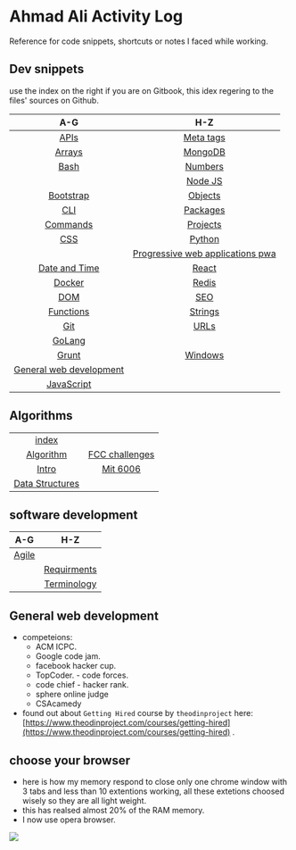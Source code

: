 # Ahmad Ali Activity Log

Reference for code snippets, shortcuts or notes I faced while working.

## Dev snippets

use the index on the right if you are on Gitbook, this idex regering to the files' sources on Github.

| A-G | H-Z |
| :---: | :---: |
| [APIs](https://github.com/ahmad-ali14/Activity-log/blob/master/snippets/API-list.md) | [Meta tags](https://github.com/ahmad-ali14/Activity-log/blob/master/snippets/meta.md) |
| [Arrays](https://github.com/ahmad-ali14/Activity-log/blob/master/snippets/arrays.md) | [MongoDB](https://github.com/ahmad-ali14/Activity-log/blob/master/snippets/mongo.md) |
| [Bash](https://github.com/ahmad-ali14/Activity-log/blob/master/snippets/bash.md) | [Numbers](https://github.com/ahmad-ali14/Activity-log/blob/master/snippets/numbers.md) |
|  | [Node JS](https://github.com/ahmad-ali14/Activity-log/blob/master/snippets/node.md) |
| [Bootstrap](https://github.com/ahmad-ali14/Activity-log/blob/master/snippets/bootstrap.md) | [Objects](https://github.com/ahmad-ali14/Activity-log/blob/master/snippets/objects.md) |
| [CLI](https://github.com/ahmad-ali14/Activity-log/blob/master/snippets/cli.md) | [Packages](https://github.com/ahmad-ali14/Activity-log/blob/master/snippets/packages.md) |
| [Commands](https://github.com/ahmad-ali14/Activity-log/blob/master/snippets/commands.md) | [Projects](https://github.com/ahmad-ali14/Activity-log/blob/master/snippets/projects.md) |
| [CSS](https://github.com/ahmad-ali14/Activity-log/blob/master/snippets/css.md) | [Python](https://github.com/ahmad-ali14/Activity-log/blob/master/snippets/python.md) |
|  | [Progressive web applications pwa](https://github.com/ahmad-ali14/Activity-log/blob/master/snippets/pwa.md) |
| [Date and Time](https://github.com/ahmad-ali14/Activity-log/blob/master/snippets/dateTime.md) | [React](https://github.com/ahmad-ali14/Activity-log/blob/master/snippets/react.md) |
| [Docker](https://github.com/ahmad-ali14/Activity-log/blob/master/snippets/docker.md) | [Redis](https://github.com/ahmad-ali14/Activity-log/blob/master/snippets/redis.md) |
| [DOM](https://github.com/ahmad-ali14/Activity-log/blob/master/snippets/dom.md) | [SEO](https://github.com/ahmad-ali14/Activity-log/blob/master/snippets/seo.md) |
| [Functions](https://github.com/ahmad-ali14/Activity-log/blob/master/snippets/functions.md) | [Strings](https://github.com/ahmad-ali14/Activity-log/blob/master/snippets/strings.md) |
| [Git](https://github.com/ahmad-ali14/Activity-log/blob/master/snippets/git.md) | [URLs](https://github.com/ahmad-ali14/Activity-log/blob/master/snippets/urls.md) |
| [GoLang](https://github.com/ahmad-ali14/Activity-log/blob/master/snippets/go.md)   |   |
| [Grunt](https://github.com/ahmad-ali14/Activity-log/blob/master/snippets/grunt.md) | [Windows](https://github.com/ahmad-ali14/Activity-log/blob/master/snippets/windows.md) |
| [General web development](./#general-web-development) |  |
| [JavaScript](https://github.com/ahmad-ali14/Activity-log/blob/master/snippets/generalJs.md) |  |

## Algorithms
| | |
| :---: | :---: |
|[index](https://github.com/ahmad-ali14/Activity-log/blob/master/algorithms/README.md)|
|[Algorithm](https://github.com/ahmad-ali14/Activity-log/blob/master/algorithms/algorithms.md)| [FCC challenges](https://github.com/ahmad-ali14/Activity-log/blob/master/algorithms/freecodecamp.md) |
|[Intro](https://github.com/ahmad-ali14/Activity-log/blob/master/algorithms/algorithmsnotes.md) |[Mit 6006](https://github.com/ahmad-ali14/Activity-log/blob/master/algorithms/mit6006.md)|
|[Data Structures](https://github.com/ahmad-ali14/Activity-log/blob/master/algorithms/datastructures.md)||


## software development
| A-G | H-Z |
| :---: | :---: |
| [Agile](https://github.com/ahmad-ali14/Activity-log/blob/master/software_development/agile.md) ||
|| [Requirments](https://github.com/ahmad-ali14/Activity-log/blob/master/software_development/requirments.md)|
|| [Terminology](https://github.com/ahmad-ali14/Activity-log/blob/master/software_development/terminology.md) |

## General web development

* competeions:
  * ACM ICPC.
  * Google code jam.
  * facebook hacker cup.
  * TopCoder. - code forces.
  * code chief - hacker rank.
  * sphere online judge
  * CSAcamedy
* found out about `Getting Hired` course by `theodinproject` here: [https://www.theodinproject.com/courses/getting-hired](https://www.theodinproject.com/courses/getting-hired) .

## choose your browser

* here is how my memory respond to close only one chrome window with 3 tabs and less than 10 extentions working, all these extetions choosed wisely so they are all light weight.
* this has realsed almost 20% of the RAM memory.
* I now use opera browser.

![](https://i.imgur.com/XUbSPc3.png)

